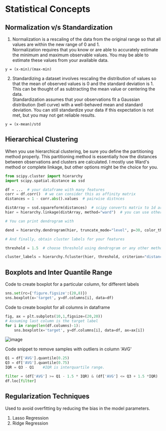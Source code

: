 # Statistical Concepts

## Normalization v/s Standardization
1. Normalization is a rescaling of the data from the original range so that all values are within the new range of 0 and 1. <br>
Normalization requires that you know or are able to accurately estimate the minimum and maximum observable values. You may be able to estimate these values from your available data.
```
y = (x-min)/(max-min)
```
2. Standardizing a dataset involves rescaling the distribution of values so that the mean of observed values is 0 and the standard deviation is 1.
This can be thought of as subtracting the mean value or centering the data. <br>
Standardization assumes that your observations fit a Gaussian distribution (bell curve) with a well-behaved mean and standard deviation. You can still standardize your data if this expectation is not met, but you may not get reliable results.
```
y = (x-mean)/std
```

## Hierarchical Clustering
When you use hierarchical clustering, be sure you define the partitioning method properly. This partitioning method is essentially how the distances between observations and clusters are calculated. I mostly use Ward's method or complete linkage, but other options might be the choice for you.

```python
from scipy.cluster import hierarchy
import scipy.spatial.distance as ssd

df = ...  # your dataframe with many features
corr = df.corr()  # we can consider this as affinity matrix
distances = 1 - corr.abs().values  # pairwise distnces

distArray = ssd.squareform(distances)  # scipy converts matrix to 1d array
hier = hierarchy.linkage(distArray, method="ward")  # you can use other methods

# You can print dendrogram with

dend = hierarchy.dendrogram(hier, truncate_mode="level", p=30, color_threshold=1.5)

# And finally, obtain cluster labels for your features

threshold = 1.5  # choose threshold using dendrogram or any other method (e.g. quantile or desired number of features)

cluster_labels = hierarchy.fcluster(hier, threshold, criterion="distance")
```

## Boxplots and Inter Quantile Range
Code to create boxplot for a particular column, for different labels
```python
sns.set(rc={'figure.figsize':(20,8)})
sns.boxplot(x='target', y=df.columns[i], data=df)
```
Code to create boxplot for all columns in dataframe
```python
fig, ax = plt.subplots(10,1,figsize=(20,20))
# Assuming last column is the target label
for i in range(len(df.columns)-1):
    sns.boxplot(x='target', y=df.columns[i], data=df, ax=ax[i])
```
![image](https://user-images.githubusercontent.com/33158202/128505131-0b5630aa-0c4d-4115-837a-475510df3e15.png)

Code snippet to remove samples with outliers in column 'AVG'
```python
Q1 = df['AVG'].quantile(0.25)
Q3 = df['AVG'].quantile(0.75)
IQR = Q3 - Q1    #IQR is interquartile range. 

filter = (df['AVG'] >= Q1 - 1.5 * IQR) & (df['AVG'] <= Q3 + 1.5 *IQR)
df.loc[filter]  
```

## Regularization Techniques

Used to avoid overfitting by reducing the bias in the model parameters.

1. Lasso Regression
2. Ridge Regression
